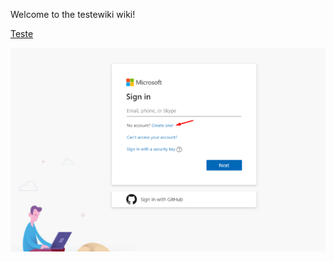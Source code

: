 Welcome to the testewiki wiki!



[Teste](Home/Teste)


![criarconta-2.png](/.attachments/criarconta-2-48ca48a4-909c-43dc-8059-bb7c27ddeed6.png)